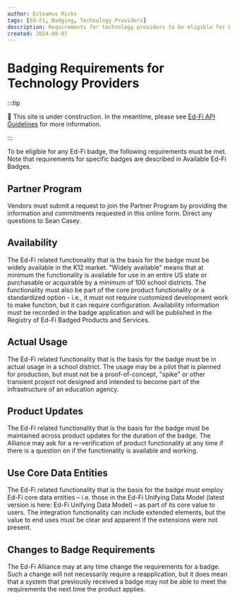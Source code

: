 ```yaml
---
author: Ecleamus Ricks
tags: [Ed-Fi, Badging, Technology Providers]
description: Requirements for technology providers to be eligible for Ed-Fi badges.
created: 2024-08-07
---
```


# Badging Requirements for Technology Providers
:::tip

🚧 This site is under construction. In the meantime, please see
[Ed-Fi API Guidelines](https://edfi.atlassian.net/wiki/spaces/EFAPIGUIDE/overview)
for more information.

:::

To be eligible for any Ed-Fi badge, the following requirements must be met. Note that requirements for specific badges are described in Available Ed-Fi Badges.

## Partner Program
Vendors must submit a request to join the Partner Program by providing the information and commitments requested in this online form. Direct any questions to Sean Casey.

## Availability
The Ed-Fi related functionality that is the basis for the badge must be widely available in the K12 market. "Widely available" means that at minimum the functionality is available for use in an entire US state or purchasable or acquirable by a minimum of 100 school districts. The functionality must also be part of the core product functionality or a standardized option - i.e., it must not require customized development work to make function, but it can require configuration. Availability information must be recorded in the badge application and will be published in the Registry of Ed-Fi Badged Products and Services.

## Actual Usage
The Ed-Fi related functionality that is the basis for the badge must be in actual usage in a school district. The usage may be a pilot that is planned for production, but must not be a proof-of-concept, "spike" or other transient project not designed and intended to become part of the infrastructure of an education agency.

## Product Updates
The Ed-Fi related functionality that is the basis for the badge must be maintained across product updates for the duration of the badge. The Alliance may ask for a re-verification of product functionality at any time if there is a question on if the functionality is available and working.

## Use Core Data Entities
The Ed-Fi related functionality that is the basis for the badge must employ Ed-Fi core data entities – i.e. those in the Ed-Fi Unifying Data Model (latest version is here: Ed-Fi Unifying Data Model) – as part of its core value to users. The integration functionality can include extended elements, but the value to end uses must be clear and apparent if the extensions were not present.

## Changes to Badge Requirements
The Ed-Fi Alliance may at any time change the requirements for a badge. Such a change will not necessarily require a reapplication, but it does mean that a system that previously received a badge may not be able to meet the requirements the next time the product applies.
